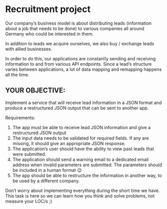 Recruitment project
===========
Our company’s business model is about distributing leads (information about a job that needs to be done) to various companies all around Germany who could be interested in them.

In addition to leads we acquire ourselves, we also buy / exchange leads with allied businesses.

In order to do this, our applications are constantly sending and receiving information to and from various API endpoints. Since a lead’s structure varies between applications, a lot of data mapping and remapping happens all the time.

YOUR OBJECTIVE:
-------------

Implement a service that will receive lead information in a JSON format and produce a restructured JSON output that can be sent to another app.

Requirements:
1. The app must be able to receive lead JSON information and give a restructured JSON output
2. The input data needs to be validated for required fields. If any are missing, it should   give an appropriate JSON response.
3. The application’s user should have the ability to view past leads that were submitted.
4. The application should send a warning email to a dedicated email address when invalid parameters are submitted. The parameters should be included in a human format :wink:
5. The app should be able to restructure the information in another way, to be used by a different company.

Don’t worry about implementing everything during the short time we have. This task is here so we can learn how you think and solve problems, not measure your LOC/s ;)

